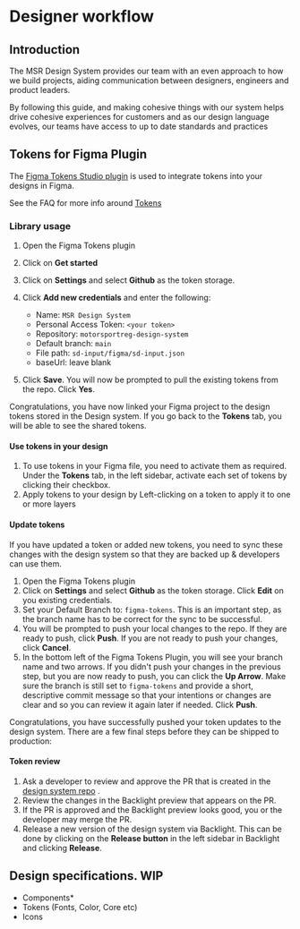 # Designer workflow

## Introduction

The MSR Design System provides our team with an even approach to how we build projects, aiding communication between designers, engineers and product leaders.

By following this guide, and making cohesive things with our system helps drive cohesive experiences for customers and as our design language evolves, our teams have access to up to date standards and practices

## Tokens for Figma Plugin

The [Figma Tokens Studio plugin](https://jansix.at/resources/figma-tokens) is used to integrate tokens into your designs in Figma.

See the FAQ for more info around [Tokens](./faq/doc/faq.md)

### Library usage

1. Open the Figma Tokens plugin
2. Click on **Get started**
3. Click on **Settings** and select **Github** as the token storage.
4. Click **Add new credentials** and enter the following:

   - Name: `MSR Design System`
   - Personal Access Token: `<your token>`
   - Repository: `motorsportreg-design-system`
   - Default branch: `main`
   - File path: `sd-input/figma/sd-input.json`
   - baseUrl: leave blank

5. Click **Save**. You will now be prompted to pull the existing tokens from the repo. Click **Yes**.

Congratulations, you have now linked your Figma project to the design tokens stored in the Design system. If you go back to the **Tokens** tab, you will be able to see the shared tokens.

#### Use tokens in your design

1. To use tokens in your Figma file, you need to activate them as required. Under the **Tokens** tab, in the left sidebar, activate each set of tokens by clicking their checkbox.
2. Apply tokens to your design by Left-clicking on a token to apply it to one or more layers

#### Update tokens

If you have updated a token or added new tokens, you need to sync these changes with the design system so that they are backed up & developers can use them.

1. Open the Figma Tokens plugin
1. Click on **Settings** and select **Github** as the token storage. Click **Edit** on you existing credentials.
1. Set your Default Branch to: `figma-tokens`. This is an important step, as the branch name has to be correct for the sync to be successful.
1. You will be prompted to push your local changes to the repo. If they are ready to push, click **Push**. If you are not ready to push your changes, click **Cancel**.
1. In the bottom left of the Figma Tokens Plugin, you will see your branch name and two arrows. If you didn't push your changes in the previous step, but you are now ready to push, you can click the **Up Arrow**. Make sure the branch is still set to `figma-tokens` and provide a short, descriptive commit message so that your intentions or changes are clear and so you can review it again later if needed. Click **Push**.

Congratulations, you have successfully pushed your token updates to the design system. There are a few final steps before they can be shipped to production:

#### Token review

1. Ask a developer to review and approve the PR that is created in the [design system repo](https://github.com/hagerty-dev/motorsportreg-design-system/pulls) .
1. Review the changes in the Backlight preview that appears on the PR.
1. If the PR is approved and the Backlight preview looks good, you or the developer may merge the PR.
1. Release a new version of the design system via Backlight. This can be done by clicking on the **Release button** in the left sidebar in Backlight and clicking **Release**.

## Design specifications. WIP

- Components\*
- Tokens (Fonts, Color, Core etc)
- Icons
